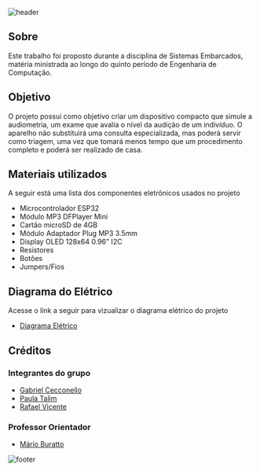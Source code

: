![header](https://capsule-render.vercel.app/api?type=waving&color=05006e&fontColor=ffffff&height=200&section=header&text=Audiômetro%20Compacto&fontSize=45&animation=fadeIn&fontAlignY=38)
## Sobre

Este trabalho foi proposto durante a disciplina de Sistemas Embarcados, matéria ministrada ao longo do quinto período de Engenharia de Computação.

## Objetivo

O projeto possui como objetivo criar um dispositivo compacto que simule a audiometria, um exame que avalia o nível da audição de um indivíduo. O aparelho não substituirá uma consulta especializada, mas poderá servir como triagem, uma vez que tomará menos tempo que um procedimento completo e poderá ser realizado de casa.

## Materiais utilizados

A seguir está uma lista dos componentes eletrônicos usados no projeto

- Microcontrolador ESP32
- Módulo MP3 DFPlayer Mini
- Cartão microSD de 4GB
- Módulo Adaptador Plug MP3 3.5mm
- Display OLED 128x64 0.96" I2C
- Resistores
- Botões
- Jumpers/Fios

## Diagrama do Elétrico

Acesse o link a seguir para vizualizar o diagrama elétrico do projeto

- [Diagrama Elétrico](https://drive.google.com/file/d/1RR97ndK4_J0jYaR1u_4Oibj73QSnDJto/view?usp=sharing)

## Créditos

### Integrantes do grupo

- [Gabriel Cecconello](https://www.linkedin.com/in/gabriel-cecconello/)
- [Paula Talim](https://www.linkedin.com/in/paulatalim/)
- [Rafael Vicente](https://www.linkedin.com/in/rafael-vicente-8726a6204/)

### Professor Orientador

- [Mário Buratto](https://www.linkedin.com/in/mario-buratto-047b3630/)

![footer](https://capsule-render.vercel.app/api?type=waving&color=05006e&height=200&section=footer&animation=fadeIn)